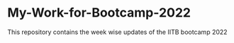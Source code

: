 # My-Work-for-Bootcamp-2022
This repository contains the week wise updates of the IITB bootcamp 2022
